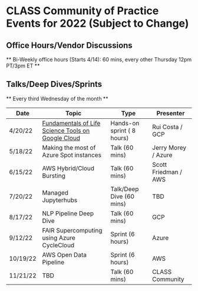<h1>CLASS Community of Practice Events for 2022 (Subject to Change)</h1>

<h2> Office Hours/Vendor Discussions </h2>

** Bi-Weekly office hours (Starts 4/14): 60 mins, every other Thursday 12pm PT/3pm ET **

<h2> Talks/Deep Dives/Sprints </h2>

** Every third Wednesday of the month **

| Date | Topic | Type | Presenter |
| ---| --- | --- | --- |
| 4/20/22 | [Fundamentals of Life Science Tools on Google Cloud](https://github.com/Internet2/CLASS-Community/blob/main/2022-calendar.md ) |  Hands-on sprint ( 8 hours) | Rui Costa / GCP |
| 5/18/22 | Making the most of Azure Spot instances | Talk (60 mins) | Jerry Morey / Azure |
| 6/15/22 | AWS Hybrid/Cloud Bursting | Talk (60 mins) | Scott Friedman / AWS  |
| 7/20/22 | Managed Jupyterhubs| Talk/Deep Dive (60 mins) | TBD |
| 8/17/22 | NLP Pipeline Deep Dive | Talk (60 mins) | GCP |
| 9/12/22 | FAIR Supercomputing using Azure CycleCloud | Sprint (6 hours) | Azure |
| 10/19/22 | AWS Open Data Pipeline | Sprint (6 hours) | AWS |
| 11/21/22 | TBD | Talk (60 mins) | CLASS Community |
